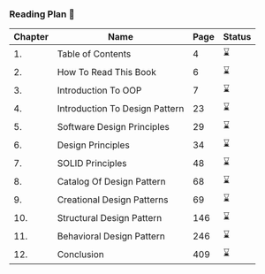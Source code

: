 ### Reading Plan 📘

|Chapter|Name|Page|Status|
|--|----|----|---------|
|1.|Table of Contents|4|⌛️|
|2.|How To Read This Book|6|⌛️|
|3.|Introduction To OOP|7|⌛️|
|4.|Introduction To Design Pattern|23|⌛️|
|5.|Software Design Principles|29|⌛️|
|6.|Design Principles|34|⌛️|
|7.|SOLID Principles|48|⌛️|
|8.|Catalog Of Design Pattern|68|⌛️|
|9.|Creational Design Patterns|69|⌛️|
|10.|Structural Design Pattern|146|⌛️|
|11.|Behavioral Design Pattern|246|⌛️|
|12.|Conclusion|409|⌛️|
